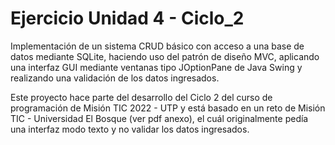 # Ejercicio Unidad 4 - Ciclo_2

Implementación de un sistema CRUD básico con acceso a una base de datos mediante SQLite, haciendo uso del patrón de diseño MVC, aplicando una interfaz GUI mediante ventanas tipo JOptionPane de Java Swing y realizando una validación de los datos ingresados.

Este proyecto hace parte del desarrollo del Ciclo 2 del curso de programación de Misión TIC 2022 - UTP y está basado en un reto de Misión TIC - Universidad El Bosque (ver pdf anexo), el cuál originalmente pedía una interfaz modo texto y no validar los datos ingresados.
